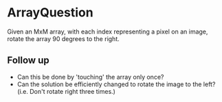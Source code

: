 # ArrayQuestion

Given an MxM array, with each index representing a pixel on an image,
rotate the array 90 degrees to the right.

Follow up
---

- Can this be done by 'touching' the array only once?
- Can the solution be efficiently changed to rotate the image to the left? (i.e. Don't rotate right three times.)
